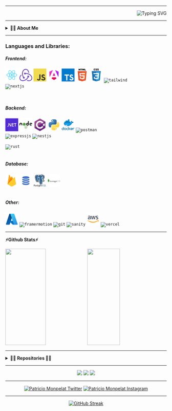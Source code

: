 <!--
**PatricioMonpelat/PatricioMonpelat** is a ✨ _special_ ✨ repository because its `README.md` (this file) appears on your GitHub profile.

Here are some ideas to get you started:

- 🔭 I’m currently working on ........
- 🌱 I’m currently learning ...
- 👯 I’m looking to collaborate on ..
- 🤔 I’m looking for help with Improving professional communication and refining technical skills, especially in debugging large-scale applications on platforms like Azure using Application Insights.
- 💬 Ask me about Web development, PHP debugging, Kirby CMS configuration, and resolving issues with extensions like mbstring.
- 📫 How to reach me: ...
- 😄 Pronouns: Your choice; for instance, you could use he/him or él.
- ⚡ Fun fact: You’re as passionate about professional growth as you are about personal well-being, which shows a remarkable balance!
-->


---  
  <a href="https://git.io/typing-svg">
  <img align="right" src="https://readme-typing-svg.demolab.com?font=Fira+Code&duration=3000&pause=1000&color=F7F7F7&width=435&lines=Hello%2C+There!+%F0%9F%91%8B;This+is+Patricio's+Monpelat;github+profile..." with="350" alt="Typing SVG"/>
  </a>


<br/>

---  


<details> 
 <summary><b>👨‍💻 About Me</b></summary>
 </br>
 
🔭 I’m currently working at [@EY](https://www.ey.com/es_ar) as a site reliability engineer <br>
📫 How to reach me: ping me!<br>
💅 This is my [Website](https://monpelat.dev)
<!--
🌱 I’m currently learning [@GSAP](https://greensock.com) <br>
-->
 
</Details>


---

### Languages and Libraries:

##### Frontend:<br>
<code><img alt="react" height="40" src="https://raw.githubusercontent.com/github/explore/80688e429a7d4ef2fca1e82350fe8e3517d3494d/topics/react/react.png"></code>
<code><img alt="redux" height="40" src="https://raw.githubusercontent.com/devicons/devicon/master/icons/redux/redux-original.svg"/></code>
<code><img alt="javascript" height="40" src="https://raw.githubusercontent.com/github/explore/80688e429a7d4ef2fca1e82350fe8e3517d3494d/topics/javascript/javascript.png"></code>
<code><img alt="angular" height="40" src="https://raw.githubusercontent.com/github/explore/80688e429a7d4ef2fca1e82350fe8e3517d3494d/topics/angular/angular.png"></code>
<code><img alt="typescript" height="40" src="https://raw.githubusercontent.com/github/explore/80688e429a7d4ef2fca1e82350fe8e3517d3494d/topics/typescript/typescript.png"></code>
<code><img alt="html5" height="40" src="https://raw.githubusercontent.com/devicons/devicon/master/icons/html5/html5-original-wordmark.svg"/></code> 
<code><img alt="css3" height="40" src="https://raw.githubusercontent.com/devicons/devicon/master/icons/css3/css3-original-wordmark.svg"/></code> 
<code><img alt="tailwind" height="40" src="https://www.vectorlogo.zone/logos/tailwindcss/tailwindcss-icon.svg"/> </code>
<code><img alt="nextjs" height="40" src="https://pbs.twimg.com/media/FcNgsRWakAAnsht?format=png&name=4096x4096"/></code>

<br>

##### Backend:<br>
<code><img alt="dotnet" height="40" src="https://raw.githubusercontent.com/github/explore/80688e429a7d4ef2fca1e82350fe8e3517d3494d/topics/dotnet/dotnet.png"></code>
<code><img alt="nodejs" height="40" src="https://raw.githubusercontent.com/devicons/devicon/master/icons/nodejs/nodejs-original-wordmark.svg" /></code>
<code><img alt="Csharp" height="40" src="https://raw.githubusercontent.com/devicons/devicon/master/icons/csharp/csharp-original.svg"></code>
<code><img alt="python" height="40" src="https://raw.githubusercontent.com/github/explore/80688e429a7d4ef2fca1e82350fe8e3517d3494d/topics/python/python.png"></code>
<code><img alt="docker" height="40" src="https://raw.githubusercontent.com/github/explore/80688e429a7d4ef2fca1e82350fe8e3517d3494d/topics/docker/docker.png"/></code>
<code><img alt="postman" height="40" src="https://www.vectorlogo.zone/logos/getpostman/getpostman-icon.svg"/> </code>
<code><img alt="expressjs" height="40" src="https://upload.wikimedia.org/wikipedia/commons/6/64/Expressjs.png"/></code> 
<code><img alt="nestjs" height="40" src="https://d33wubrfki0l68.cloudfront.net/e937e774cbbe23635999615ad5d7732decad182a/26072/logo-small.ede75a6b.svg" /> </code>
<!-- <code><img alt="dotnetcore" height="40" src="https://res.cloudinary.com/dfbxjt69z/image/upload/v1668107831/icons/icons8-.net-framework-48_uqzbay.png"/></code>  -->
<code><img alt="rust" height="40" src="https://www.nicepng.com/png/full/34-348422_community-spotlight-rust-programming-language.png"/></code> 
<br>
<br>
##### Database:<br>
<code><img alt="firebase" height="40" src="https://raw.githubusercontent.com/github/explore/80688e429a7d4ef2fca1e82350fe8e3517d3494d/topics/firebase/firebase.png"></code>
<code><img alt="sql" height="40" src="https://raw.githubusercontent.com/github/explore/80688e429a7d4ef2fca1e82350fe8e3517d3494d/topics/sql/sql.png"></code>
<code><img alt="postgresql" height="40" src="https://raw.githubusercontent.com/devicons/devicon/master/icons/postgresql/postgresql-original-wordmark.svg"/></code>
<code><img alt="mongodb" height="40" src="https://raw.githubusercontent.com/github/explore/80688e429a7d4ef2fca1e82350fe8e3517d3494d/topics/mongodb/mongodb.png"/></code>
<br>
<br>
##### Other:<br>
<!-- <code><img alt="vscode" height="40" src="https://res.cloudinary.com/dfbxjt69z/image/upload/v1668107831/icons/icons8-visual-studio-code-2019-48_cbwjnx.png"/></code> -->
<!-- <code><img alt="vs" height="40" src="https://res.cloudinary.com/dfbxjt69z/image/upload/v1668107831/icons/icons8-estudio-visual-48_ay8k60.png"/></code> -->
<code><img alt="azure" height="40" src="https://raw.githubusercontent.com/github/explore/80688e429a7d4ef2fca1e82350fe8e3517d3494d/topics/azure/azure.png"/></code> 
<code><img alt="framermotion" height="40" src="https://user-images.githubusercontent.com/38039349/60953119-d3c6f300-a2fc-11e9-9596-4978e5d52180.png"/></code>
<code><img alt="git" height="40" src="https://www.vectorlogo.zone/logos/git-scm/git-scm-icon.svg" /></code>
<code><img alt="sanity" height="40" src="https://avatars.githubusercontent.com/u/17177659?s=280&v=4"/></code> 
<code><img alt="aws" height="40" src="https://raw.githubusercontent.com/github/explore/80688e429a7d4ef2fca1e82350fe8e3517d3494d/topics/aws/aws.png"/></code> 
<code><img alt="vercel" height="40" src="https://mms.businesswire.com/media/20211123005573/en/929867/23/vercel-logo-freelogovectors.net.jpg"/></code>





<!-- Comments -->
<!-- add more images inside the code tags -->
<!-- <code><img alt="" height="40" src=""/></code>  -->

---


<b>⚡Github Stats⚡</b>
<br/>
<p align="left">
<img  width="50%" height="300px" src="https://github-readme-stats.vercel.app/api?username=patriciomonpelat&theme=highcontrast&show_icons=true&count_private=true"/>
<img width="45%" height="300px" src="https://github-readme-stats.vercel.app/api/top-langs/?username=patriciomonpelat&layout=compact&langs_count=8&theme=highcontrast&count-private=true"/>

 
---

<details>
<summary><b>👨‍💻 Repositories 👨‍💻</b></summary>
<h2 align="center">Welcome</h2>

<div width="100%" align="center">
  <a align="center" href="https://github.com/PatricioMonpelat/Angular-RecipeBook" title="RecipeBook">
   <img  align="center" height="140" src="https://github-readme-stats.vercel.app/api/pin/?username=PatricioMonpelat&repo=Angular-RecipeBook&theme=highcontrast&border_color=61dafb&border_radius=14"/>
   </a>
   <a align="center" href="https://github.com/PatricioMonpelat/react-nft" title="react-nft">
    <img align="center" height="140" src="https://github-readme-stats.vercel.app/api/pin/?username=PatricioMonpelat&repo=react-nft&theme=highcontrast&border_color=61dafb&border_radius=14"/>
   </a>
</div>

<br>
<div width="100%" align="center">
<a align="center" href="https://github.com/PatricioMonpelat/netflix-clone" title="Netflix Clone">
 <img  align="center" height="140" src="https://github-readme-stats.vercel.app/api/pin/?username=PatricioMonpelat&repo=netflix-clone&theme=highcontrast&border_color=61dafb&border_radius=14"/>
 </a>
 <a align="center" href="https://github.com/PatricioMonpelat/mercadolibre-clone" title="mercadolibre-clone">
  <img align="center" height="140" src="https://github-readme-stats.vercel.app/api/pin/?username=PatricioMonpelat&repo=mercadolibre-clone&theme=highcontrast&border_color=61dafb&border_radius=14"/>
 </a>
</div>


</details>



---

<p align="center">
<a href="https://gitstats.me/patriciomonpelat"><img src="https://img.shields.io/badge/-patriciomonpelat-black?style=flat&labelColor=black&logo=github&logoColor=white"/></a>
<a href="mailto:patricio.monpelat@gmail.com"><img src="https://img.shields.io/badge/-patricio.monpelat@gmail.com-D14836?style=flat&logo=Gmail&logoColor=white"/></a>
<a href="https://www.linkedin.com/in/patricio-monpelat-872172133"><img src="https://img.shields.io/badge/-patriciomonpelat-blue?style=flat&labelColor=blue&logo=linkedin&logoColor=white"/></a>
</p>

---

<p align="center">
<a href="https://twitter.com/patomonpe"><img align="center" alt="Patricio Monpelat Twitter" width="22px" src="https://icongr.am/fontawesome/twitter.svg?size=128&color=FFFFFF" /></a>
<a href="https://www.instagram.com/patomonpe" target="_blank"><img align="center" alt="Patricio Monpelat Instagram" width="22px" src="https://icongr.am/fontawesome/instagram.svg?size=128&color=FFFFFF" /></a>
</p>

---



<div width="100%" align="center">
  
[![GitHub Streak](https://streak-stats.demolab.com?user=PatricioMonpelat&theme=Javascript-dark&border_radius=50&date_format=j%20M%5B%20Y%5D)](https://git.io/streak-stats)
  
</div>







